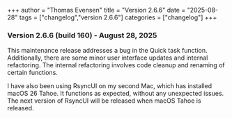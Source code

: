 +++
author = "Thomas Evensen"
title = "Version 2.6.6"
date = "2025-08-28"
tags = ["changelog","version 2.6.6"]
categories = ["changelog"]
+++

### Version 2.6.6 (build 160) - August 28, 2025

This maintenance release addresses a bug in the Quick task function. Additionally, there are some minor user interface updates and internal refactoring. The internal refactoring involves code cleanup and renaming of certain functions.

I have also been using RsyncUI on my second Mac, which has installed macOS 26 Tahoe. It functions as expected, without any unexpected issues. The next version of RsyncUI will be released when macOS Tahoe is released.

